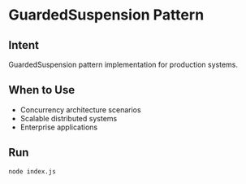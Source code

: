 # GuardedSuspension Pattern

## Intent
GuardedSuspension pattern implementation for production systems.

## When to Use
- Concurrency architecture scenarios
- Scalable distributed systems
- Enterprise applications

## Run
```bash
node index.js
```
